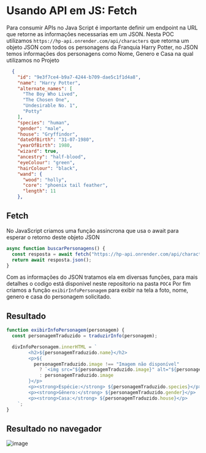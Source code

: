 # Usando API em JS: Fetch
Para consumir APIs no Java Script é importante definir um endpoint na URL que retorne as informações necessarias em um JSON.
Nesta POC utilizamos ```https://hp-api.onrender.com/api/characters``` que retorna um objeto JSON com todos os personagens da Franquia Harry Potter, no JSON temos informações dos personagens como Nome, Genero e Casa na qual utilizamos no Projeto

``` json
  {
    "id": "9e3f7ce4-b9a7-4244-b709-dae5c1f1d4a8",
    "name": "Harry Potter",
    "alternate_names": [
      "The Boy Who Lived",
      "The Chosen One",
      "Undesirable No. 1",
      "Potty"
    ],
    "species": "human",
    "gender": "male",
    "house": "Gryffindor",
    "dateOfBirth": "31-07-1980",
    "yearOfBirth": 1980,
    "wizard": true,
    "ancestry": "half-blood",
    "eyeColour": "green",
    "hairColour": "black",
    "wand": {
      "wood": "holly",
      "core": "phoenix tail feather",
      "length": 11
    },
```
## Fetch
No JavaScript criamos uma função assincrona que usa o await para esperar o retorno deste objeto JSON

``` javascript
async function buscarPersonagens() {
  const resposta = await fetch("https://hp-api.onrender.com/api/characters");
  return await resposta.json();
}
```

Com as informações do JSON tratamos ela em diversas funções, para mais detalhes o codigo está disponivel neste repositorio na pasta ```POC4```
Por fim criamos a função ```exibirInfoPersonagem``` para exibir na tela a foto, nome, genero e casa do personagem solicitado.

## Resultado

``` javascript
function exibirInfoPersonagem(personagem) {
  const personagemTraduzido = traduzirInfo(personagem);

  divInfoPersonagem.innerHTML = `
        <h2>${personagemTraduzido.name}</h2>
        <p>${
          personagemTraduzido.image !== "Imagem não disponível"
            ? `<img src="${personagemTraduzido.image}" alt="${personagemTraduzido.name}" style="width: 200px;">`
            : personagemTraduzido.image
        }</p>
        <p><strong>Espécie:</strong> ${personagemTraduzido.species}</p>
        <p><strong>Gênero:</strong> ${personagemTraduzido.gender}</p>
        <p><strong>Casa:</strong> ${personagemTraduzido.house}</p>
    `;
}
```
## Resultado no navegador 
![image](https://github.com/user-attachments/assets/f260b8f2-ac9a-472d-92ce-7c16754aac04)



